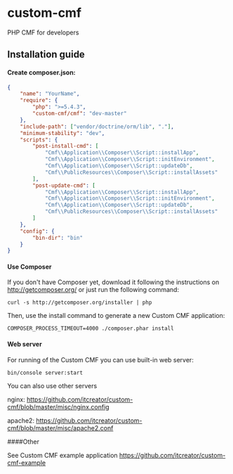 custom-cmf
==========

PHP CMF for developers

Installation guide
-------------

#### Create **composer.json**:

```json
{
    "name": "YourName",
    "require": {
        "php": ">=5.4.3",
        "custom-cmf/cmf": "dev-master"
    },
    "include-path": ["vendor/doctrine/orm/lib", "."],
    "minimum-stability": "dev",
    "scripts": {
        "post-install-cmd": [
            "Cmf\\Application\\Composer\\Script::installApp",
            "Cmf\\Application\\Composer\\Script::initEnvironment",
            "Cmf\\Application\\Composer\\Script::updateDb",
            "Cmf\\PublicResources\\Composer\\Script::installAssets"
        ],
        "post-update-cmd": [
            "Cmf\\Application\\Composer\\Script::installApp",
            "Cmf\\Application\\Composer\\Script::initEnvironment",
            "Cmf\\Application\\Composer\\Script::updateDb",
            "Cmf\\PublicResources\\Composer\\Script::installAssets"
        ]
    },
    "config": {
        "bin-dir": "bin"
    }
}
```

#### Use Composer

If you don't have Composer yet, download it following the instructions on
http://getcomposer.org/ or just run the following command:

    curl -s http://getcomposer.org/installer | php

Then, use the install command to generate a new Custom CMF application:

    COMPOSER_PROCESS_TIMEOUT=4000 ./composer.phar install

#### Web server

For running of the Custom CMF you can use built-in web server:

    bin/console server:start

You can also use other servers

nginx: https://github.com/itcreator/custom-cmf/blob/master/misc/nginx.config

apache2: https://github.com/itcreator/custom-cmf/blob/master/misc/apache2.conf

####Other

See Custom CMF example application https://github.com/itcreator/custom-cmf-example
